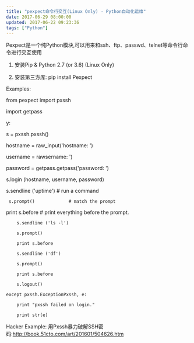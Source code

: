 ```yaml
---
title: "pexpect命令行交互(Linux Only) - Python自动化运维"
date: 2017-06-29 08:00:00
updated: 2017-06-22 09:23:36
tags: ["Python"]
---
```

Pexpect是一个纯Python模块,可以用来和ssh、ftp、passwd、telnet等命令行命令进行交互使用

  

  1. 安装Pip & Python 2.7 (or 3.6) (Linux Only)

  2. 安装第三方库: pip install Pexpect

  

  

Examples:

 
 
 from pexpect import pxssh

 import getpass

y:

  s = pxssh.pxssh()

  hostname = raw_input('hostname: ')

  username = rawsername: ')

  password = getpass.getpass('password: ')

  s.login (hostname, username, password)

  s.sendline ('uptime')  # run a command

     s.prompt()             # match the prompt

  print s.before         # print everything before the prompt.

        s.sendline ('ls -l')

        s.prompt()

        print s.before

        s.sendline ('df')

        s.prompt()

        print s.before

        s.logout()

    except pxssh.ExceptionPxssh, e:

        print "pxssh failed on login."

        print str(e)

  

Hacker Example: 用Pxssh暴力破解SSH密码:http://book.51cto.com/art/201601/504626.htm

